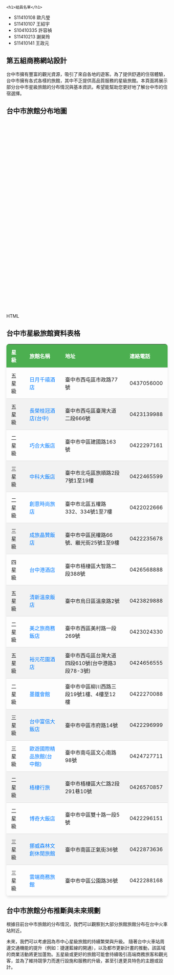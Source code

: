 <html>
<head>
  <title>第五組商務網站設計</title>
  <link rel="stylesheet" href="https://unpkg.com/leaflet@1.7.1/dist/leaflet.css" />
  <style>
    #mapid { height: 400px; width: 100%; } /* 調整地圖寬度以適應頁面 */
    .landmark-icon {
      border-radius: 50%;
      width: 30px;
      height: 30px;
      display: flex;
      justify-content: center;
      align-items: center;
      color: white;
      font-size: 14px;
      border: 2px solid black;
    }
    .five-star { background-color: gold; color: black; }
    .four-star { background-color: purple; }
    .three-star { background-color: blue; }
    .two-star { background-color: gray; }
  </style>
</head>
<body>
    
	<h1>組員名單</h1>
 <ul>
    <li>S11410108 歐凡瑩</li>
    <li>S11410107 王紹宇</li>
    <li>S10410335 許容禎</li>
    <li>S11410213 謝昊玲</li>
    <li>S11410141 王政元</li>
  </ul>
  <h2>第五組商務網站設計</h2>

  <p>台中市擁有豐富的觀光資源，吸引了來自各地的遊客。為了提供舒適的住宿體驗，台中市擁有各式各樣的旅館，其中不乏提供高品質服務的星級旅館。本頁面將展示部分台中市星級旅館的分布情況與基本資訊，希望能幫助您更好地了解台中市的住宿選擇。</p>

  <h2>台中市旅館分布地圖</h2>
  <div id="mapid"></div>
HTML

<!DOCTYPE html>
<html>
<head>
  <title>第五組商務網站設計</title>
  <link rel="stylesheet" href="https://unpkg.com/leaflet@1.7.1/dist/leaflet.css" />
  <style>
    #mapid { height: 600px; width: 100%; }
    .landmark-icon {
      border-radius: 50%;
      width: 30px;
      height: 30px;
      display: flex;
      justify-content: center;
      align-items: center;
      color: white;
      font-size: 14px;
      border: 2px solid black;
    }
    .five-star { background-color: gold; color: black; }
    .four-star { background-color: purple; }
    .three-star { background-color: blue; }
    .two-star { background-color: gray; }

    h2 {
      text-align: center;
      color: #333;
      margin-bottom: 20px;
    }

    table {
      width: 100%;
      border-collapse: collapse;
      margin-top: 20px;
      box-shadow: 0 4px 8px rgba(0, 0, 0, 0.1);
      border-radius: 8px;
      overflow: hidden;
      font-size: 16px;
    }

    thead {
      background-color: #4CAF50; /* Green header */
      color: white;
      font-weight: bold;
    }

    th, td {
      padding: 12px 15px;
      text-align: left;
      border-bottom: 1px solid #ddd;
    }

    tbody tr:nth-child(even) {
      background-color: #f2f2f2;
    }

    tbody tr:hover {
      background-color: #e0f7fa;
    }

    td a {
      color: #007bff;
      text-decoration: none;
      transition: color 0.3s ease;
    }

    td a:hover {
      color: #0056b3;
      text-decoration: underline;
    }
  </style>
</head>
<body>

  <h2>台中市星級旅館資料表格</h2>
  <table>
    <thead>
      <tr>
        <th>星級</th>
        <th>旅館名稱</th>
        <th>地址</th>
        <th>連絡電話</th>
      </tr>
    </thead>
    <tbody id="hotel-table-body">
      <tr>
        <td>五星級</td>
        <td><a href="https://www.millenniumhotels.com/zh-tw/taichung/millennium-hotel-taichung/" target="_blank">日月千禧酒店</a></td>
        <td>臺中市西屯區市政路77號</td>
        <td>0437056000</td>
      </tr>
      <tr>
        <td>五星級</td>
        <td><a href="https://taichung.evergreen-hotels.com/tw/index.aspx" target="_blank">長榮桂冠酒店(台中)</a></td>
        <td>臺中市西屯區臺灣大道二段666號</td>
        <td>0423139988</td>
      </tr>
      <tr>
        <td>二星級</td>
        <td><a href="https://www.viphotel.com.tw/portfolio/chance-hotel/" target="_blank">巧合大飯店</a></td>
        <td>臺中市中區建國路163號</td>
        <td>0422297161</td>
      </tr>
      <tr>
        <td>三星級</td>
        <td><a href="https://www.zkhotel.com.tw/" target="_blank">中科大飯店</a></td>
        <td>臺中市北屯區旅順路2段7號1至19樓</td>
        <td>0422465599</td>
      </tr>
      <tr>
        <td>二星級</td>
        <td><a href="https://gorates-hotel.com/web/summary/58" target="_blank">創意時尚旅店</a></td>
        <td>臺中市北區五權路332、334號1至7樓</td>
        <td>0422022666</td>
      </tr>
      <tr>
        <td>三星級</td>
        <td><a href="http://www.parkcthotel.com/" target="_blank">成旅晶贊飯店</a></td>
        <td>臺中市中區民權路66號、繼光街25號1至9樓</td>
        <td>0422235678</td>
      </tr>
      <tr>
        <td>四星級</td>
        <td><a href="https://tchhotel.com/" target="_blank">台中港酒店</a></td>
        <td>臺中市梧棲區大智路二段388號</td>
        <td>0426568888</td>
      </tr>
      <tr>
        <td>五星級</td>
        <td><a href="https://www.freshfields.com.tw/" target="_blank">清新溫泉飯店</a></td>
        <td>臺中市烏日區溫泉路2號</td>
        <td>0423829888</td>
      </tr>
      <tr>
        <td>二星級</td>
        <td><a href="http://www.meijourneyhotel.com/" target="_blank">美之旅商務飯店</a></td>
        <td>臺中市西區美村路一段269號</td>
        <td>0423024330</td>
      </tr>
      <tr>
        <td>五星級</td>
        <td><a href="https://www.windsortaiwan.com/tw" target="_blank">裕元花園酒店</a></td>
        <td>臺中市西屯區台灣大道四段610號(台中港路3段78-3號)</td>
        <td>0424656555</td>
      </tr>
      <tr>
        <td>二星級</td>
        <td><a href="https://www.taiwantravelmap.com/hotel/1074-ch-index.html" target="_blank">墨鐵會館</a></td>
        <td>臺中市中區柳川西路三段19號1樓、4樓至12樓</td>
        <td>0422270088</td>
      </tr>
      <tr>
        <td>三星級</td>
        <td><a href="https://www.fushin-hotel.com.tw/taichung/tw/about/" target="_blank">台中富信大飯店</a></td>
        <td>臺中市中區市府路14號</td>
        <td>0422296999</td>
      </tr>
      <tr>
        <td>三星級</td>
        <td><a href="https://www.allurmotel.com/room.php?cid=8" target="_blank">歐遊國際精品旅館(台中館)</a></td>
        <td>臺中市南屯區文心南路98號</td>
        <td>0424727711</td>
      </tr>
      <tr>
        <td>二星級</td>
        <td><a href="https://www.ourseahotel.com/" target="_blank">梧棲行旅</a></td>
        <td>臺中市梧棲區大仁路2段291巷10號</td>
        <td>0426570857</td>
      </tr>
      <tr>
        <td>二星級</td>
        <td><a href="https://www.viphotel.com.tw/portfolio/palmer-hotel/" target="_blank">博奇大飯店</a></td>
        <td>臺中市中區雙十路一段5號</td>
        <td>0422296151</td>
      </tr>
      <tr>
        <td>三星級</td>
        <td><a href="http://taichung.villa-group.com.tw/" target="_blank">挪威森林文創休閒旅館</a></td>
        <td>臺中市南區正氣街36號</td>
        <td>0422873636</td>
      </tr>
      <tr>
        <td>三星級</td>
        <td><a href="http://tc.cloud-hotel.com.tw/zh-tw" target="_blank">雲端商務旅館</a></td>
        <td>臺中市中區公園路36號</td>
        <td>0422288168</td>
      </tr>
    </tbody>
  </table>

  <h2>台中市旅館分布推斷與未來規劃</h2>
  <p>根據目前台中市旅館的分布情況，我們可以觀察到大部分旅館旅館分布在台中火車站附近。</p>
  <p>未來，我們可以考慮因為市中心星級旅館的持續繁榮與升級。 隨著台中火車站周邊交通機能的提升（例如：捷運藍線的開通），以及都市更新計畫的推動，該區域的商業活動將更加蓬勃。五星級或更好的旅館可能會持續吸引高端商務旅客和觀光客，並為了維持競爭力而進行設施和服務的升級，甚至引進更具特色的主題或設計。</p>

  <script src="https://unpkg.com/leaflet@1.7.1/dist/leaflet.js"></script>
  <script>
    var mymap = L.map('mapid').setView([24.15, 120.65], 12); // 設定地圖中心和縮放

    L.tileLayer('https://{s}.tile.openstreetmap.org/{z}/{x}/{y}.png', {
      attribution: '&copy; <a href="https://www.openstreetmap.org/">OpenStreetMap</a> contributors'
    }).addTo(mymap);

    // 旅館資料陣列 (包含星級)
    var hotels = [
      { name: '台中日月千禧酒店', star: 5, lat: 24.1567302, lng: 120.6394838 },
      { name: '長榮桂冠酒店(台中)', star: 5, lat: 24.1589291, lng: 120.6545249 },
      { name: '巧合大飯店', star: 2, lat: 24.1382495, lng: 120.6827453 },
      { name: '中科大飯店', star: 3, lat: 24.1748009, lng: 120.6834606 },
      { name: '創意時尚旅店', star: 2, lat: 24.1521818, lng: 120.6778114 },
      { name: '成旅晶贊飯店', star: 3, lat: 24.1375375, lng: 120.680427 },
      { name: '台中港酒店', star: 4, lat: 24.2602639, lng: 120.5311567 },
      { name: '清新溫泉飯店', star: 5, lat: 24.1422381, lng: 120.6096036 },
      { name: '美之旅商務飯店', star: 2, lat: 24.1479955, lng: 120.6594073 },
      { name: '裕元花園酒店', star: 5, lat: 24.1799274, lng: 120.621489 },
      { name: '墨鐵會館', star: 2, lat: 24.1428135, lng: 120.6742112 },
      { name: '台中富信大飯店', star: 3, lat: 24.1391338, lng: 120.6772541 },
      { name: '歐遊國際精品旅館(台中館)', star: 3, lat: 24.1349799, lng: 120.6443397 },
      { name: '台中金典酒店', star: 5, lat: 24.1560646, lng: 120.6604982 },
      { name: '梧棲行旅', star: 2, lat: 24.2623909, lng: 120.5331495 },
      { name: '博奇大飯店', star: 2, lat: 24.1404251, lng: 120.683092 },
      { name: '挪威森林文創休閒旅館', star: 3, lat: 24.1300544, lng: 120.6797755 },
      { name: '雲端商務旅館', star: 3, lat: 24.1459917, lng: 120.677806 }
    ];

    hotels.forEach(function(hotel) {
      var starClass = '';
      if (hotel.star === 5) {
        starClass = 'five-star';
      } else if (hotel.star === 4) {
        starClass = 'four-star';
      } else if (hotel.star === 3) {
        starClass = 'three-star';
      } else if (hotel.star === 2) {
        starClass = 'two-star';
      }

      var icon = L.divIcon({
        className: 'landmark-icon ' + starClass,
        html: hotel.star // 顯示星級
      });

      L.marker([hotel.lat, hotel.lng], { icon: icon })
        .addTo(mymap)
        .bindPopup(`<strong>${hotel.name}</strong><br>星級：${hotel.star} 星`);
    });
  </script>

</body>
</html>
